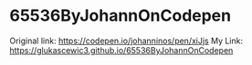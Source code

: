 # 65536ByJohannOnCodepen
Original link: https://codepen.io/johanninos/pen/xiJjs
My Link: https://glukascewic3.github.io/65536ByJohannOnCodepen
